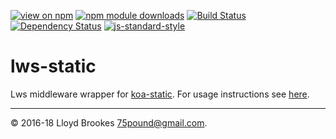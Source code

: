 [![view on npm](https://img.shields.io/npm/v/lws-static.svg)](https://www.npmjs.org/package/lws-static)
[![npm module downloads](https://img.shields.io/npm/dt/lws-static.svg)](https://www.npmjs.org/package/lws-static)
[![Build Status](https://travis-ci.org/lwsjs/static.svg?branch=master)](https://travis-ci.org/lwsjs/static)
[![Dependency Status](https://david-dm.org/lwsjs/static.svg)](https://david-dm.org/lwsjs/static)
[![js-standard-style](https://img.shields.io/badge/code%20style-standard-brightgreen.svg)](https://github.com/feross/standard)

# lws-static

Lws middleware wrapper for [koa-static](https://github.com/koajs/static). For usage instructions see [here](https://github.com/lwsjs/local-web-server/wiki/How-to-launch-a-development-web-server).

* * *

&copy; 2016-18 Lloyd Brookes <75pound@gmail.com>.